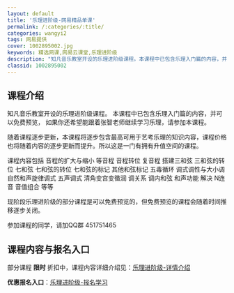```yaml
---
layout: default
title: '乐理进阶级-网易精品单课'
permalink: /:categories/:title/
categories: wangyi2
tags: 网易提供
cover: 1002895002.jpg
keywords: 精选网课,网易云课堂,乐理进阶级
description: "知凡音乐教室开设的乐理进阶级课程。本课程中已包含乐理入门篇的内容，并可以免费预览，如果你还希望能跟着张智老师继续学习乐理，请参加本课程。随着课程逐步更新，本课程将逐步包含最高可用于艺考乐理的"
classid: 1002895002
---
```


## 课程介绍

知凡音乐教室开设的乐理进阶级课程。
本课程中已包含乐理入门篇的内容，并可以免费预览，
如果你还希望能跟着张智老师继续学习乐理，请参加本课程。

随着课程逐步更新，本课程将逐步包含最高可用于艺考乐理的知识内容，课程价格也将随着内容的逐步更新而提升。所以这是一门有拥有升值空间的课程。

课程内容包括
音程的扩大与缩小
等音程
音程转位
复音程
搭建三和弦
三和弦的转位
七和弦
七和弦的转位
七和弦的标记
其他和弦标记
五毒循环
调式调性与大小调
自然和声旋律调式
五声调式
清角变宫变徵润
调关系
调内和弦
和声功能
解决
N连音
音值组合
等等

现阶段乐理进阶级的部分课程是可以免费预览的，但免费预览的课程会随着时间推移逐步关闭。

参加课程的同学，请加QQ群 451751465

## 课程内容与报名入口

部分课程 **限时** 折扣中，课程内容详细介绍见：[乐理进阶级-详情介绍](https://study.163.com/course/introduction/1002895002.htm?share=1&shareId=1025206652&utm_campaign=share&utm_medium=iphoneShare&utm_source=&utm_u=1025206652)

**优惠报名入口**：[乐理进阶级-报名学习](https://study.163.com/course/introduction/1002895002.htm?share=1&shareId=1025206652&utm_campaign=share&utm_medium=iphoneShare&utm_source=&utm_u=1025206652)

